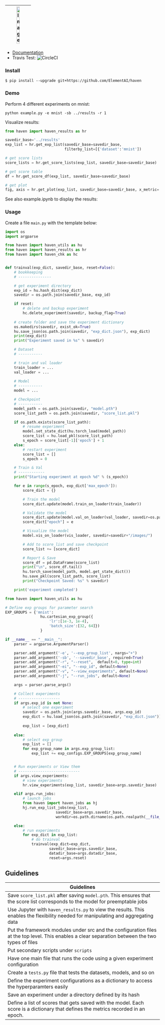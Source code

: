 <table>
    <thead>
        <tr>
            <th style="text-align:center;"><img src="docs/images/haven_logo.png" width="40%" alt="Image"></th>
        </tr>
    </thead>
    <tbody>
    </tbody>
</table>


- [Documentation](https://haven.readthedocs.io/en/latest/py-modindex.html)  
- Travis Test: ![CircleCI](https://circleci.com/gh/ElementAI/haven.svg)

<!-- ![](docs/images/haven_logo.png){:height="50%" width="50%"} -->
### Install
```
$ pip install --upgrade git+https://github.com/ElementAI/haven
```

### Demo

Perform 4 different experiments on mnist:

```
python example.py -e mnist -sb ../results -r 1
```

Visualize results:

```python
from haven import haven_results as hr

savedir_base='../results'
exp_list = hr.get_exp_list(savedir_base=savedir_base, 
                           filterby_list=[{'dataset':'mnist'])

# get score lists
score_lists = hr.get_score_lists(exp_list, savedir_base=savedir_base)

# get score table
df = hr.get_score_df(exp_list, savedir_base=savedir_base)

# get plot
fig, axis = hr.get_plot(exp_list, savedir_base=savedir_base, x_metric='epoch', y_metric='train_loss', legend_list=['model'])
```

See also example.ipynb to display the results:



### Usage

Create a file `main.py` with the template below: 

```python
import os
import argparse

from haven import haven_utils as hu
from haven import haven_results as hr
from haven import haven_chk as hc


def trainval(exp_dict, savedir_base, reset=False):
    # bookkeeping
    # ---------------

    # get experiment directory
    exp_id = hu.hash_dict(exp_dict)
    savedir = os.path.join(savedir_base, exp_id)

    if reset:
        # delete and backup experiment
        hc.delete_experiment(savedir, backup_flag=True)
    
    # create folder and save the experiment dictionary
    os.makedirs(savedir, exist_ok=True)
    hu.save_json(os.path.join(savedir, "exp_dict.json"), exp_dict)
    print(exp_dict)
    print("Experiment saved in %s" % savedir)

    # Dataset
    # -----------

    # train and val loader
    train_loader = ...
    val_loader = ...
   
    # Model
    # -----------
    model = ...

    # Checkpoint
    # -----------
    model_path = os.path.join(savedir, "model.pth")
    score_list_path = os.path.join(savedir, "score_list.pkl")

    if os.path.exists(score_list_path):
        # resume experiment
        model.set_state_dict(hu.torch_load(model_path))
        score_list = hu.load_pkl(score_list_path)
        s_epoch = score_list[-1]['epoch'] + 1
    else:
        # restart experiment
        score_list = []
        s_epoch = 0

    # Train & Val
    # ------------
    print("Starting experiment at epoch %d" % (s_epoch))

    for e in range(s_epoch, exp_dict['max_epoch']):
        score_dict = {}

        # Train the model
        score_dict.update(model.train_on_loader(train_loader))

        # Validate the model
        score_dict.update(model.val_on_loader(val_loader, savedir=os.path.join(savedir_base, exp_dict['dataset']['name'])))
        score_dict["epoch"] = e

        # Visualize the model
        model.vis_on_loader(vis_loader, savedir=savedir+"/images/")

        # Add to score_list and save checkpoint
        score_list += [score_dict]

        # Report & Save
        score_df = pd.DataFrame(score_list)
        print("\n", score_df.tail()
        hu.torch_save(model_path, model.get_state_dict())
        hu.save_pkl(score_list_path, score_list)
        print("Checkpoint Saved: %s" % savedir)

    print('experiment completed')

from haven import haven_utils as hu

# Define exp groups for parameter search
EXP_GROUPS = {'mnist':
                hu.cartesian_exp_group({
                    'lr':[1e-3, 1e-4],
                    'batch_size':[32, 64]})
                }

if __name__ == "__main__":
    parser = argparse.ArgumentParser()

    parser.add_argument('-e', '--exp_group_list', nargs="+")
    parser.add_argument('-sb', '--savedir_base', required=True)
    parser.add_argument("-r", "--reset",  default=0, type=int)
    parser.add_argument("-ei", "--exp_id", default=None)
    parser.add_argument("-v", "--view_experiments", default=None)
    parser.add_argument("-j", "--run_jobs", default=None)

    args = parser.parse_args()

    # Collect experiments
    # -------------------
    if args.exp_id is not None:
        # select one experiment
        savedir = os.path.join(args.savedir_base, args.exp_id)
        exp_dict = hu.load_json(os.path.join(savedir, "exp_dict.json"))        
        
        exp_list = [exp_dict]
        
    else:
        # select exp group
        exp_list = []
        for exp_group_name in args.exp_group_list:
            exp_list += exp_configs.EXP_GROUPS[exp_group_name]


    # Run experiments or View them
    # ----------------------------
    if args.view_experiments:
        # view experiments
        hr.view_experiments(exp_list, savedir_base=args.savedir_base)

    elif args.run_jobs:
        # launch jobs
        from haven import haven_jobs as hj
        hj.run_exp_list_jobs(exp_list, 
                       savedir_base=args.savedir_base, 
                       workdir=os.path.dirname(os.path.realpath(__file__)))

    else:
        # run experiments
        for exp_dict in exp_list:
            # do trainval
            trainval(exp_dict=exp_dict,
                    savedir_base=args.savedir_base,
                    datadir_base=args.datadir_base,
                    reset=args.reset)
```

## Guidelines

|Guidelines  |
|--- |
|Save `score_list.pkl` after saving `model.pth`. This ensures that the score list corresponds to the model for preemptable jobs |
|Use Jupyter with `haven_results.py` to view the results. This enables the flexibility needed for manipulating and aggregating data |
|Put the framework modules under src and the configuration files at the top level. This enables a clear separation between the two types of files |
|Put secondary scripts under `scripts`   |
|Have one main file that runs the code using a given experiment configuration  |
|Create a `tests.py` file that tests the datasets, models, and so on   |
|Define the experiment configurations as a dictionary to access the hyperparamters easily |
|Save an experiment under a directory defined by its hash |
| Define a list of scores that gets saved with the model. Each score is a dictionary that defines the metrics recorded in an epoch.  |


